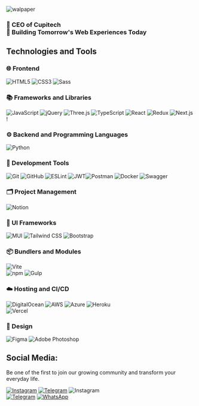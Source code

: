 ![walpaper](https://github.com/user-attachments/assets/e36acb3d-8788-47ec-8b18-a3081f33980b)
### 🎯 CEO of Cupitech <br>🚀 Building Tomorrow's Web Experiences Today

## Technologies and Tools  

### 🌐 Frontend  
![HTML5](https://img.shields.io/badge/HTML5-%23E34F26.svg?style=for-the-badge&logo=html5&logoColor=white) ![CSS3](https://img.shields.io/badge/CSS3-%231572B6.svg?style=for-the-badge&logo=css3&logoColor=white) ![Sass](https://img.shields.io/badge/Sass-%23CC6699.svg?style=for-the-badge&logo=sass&logoColor=white) 

### 📚 Frameworks and Libraries  
![JavaScript](https://img.shields.io/badge/JavaScript-%23F7DF1E.svg?style=for-the-badge&logo=javascript&logoColor=black)  ![jQuery](https://img.shields.io/badge/jQuery-%230769AD.svg?style=for-the-badge&logo=jquery&logoColor=white)  ![Three.js](https://img.shields.io/badge/Three.js-%23331F37.svg?style=for-the-badge&logo=three.js&logoColor=white)  ![TypeScript](https://img.shields.io/badge/TypeScript-%23007ACC.svg?style=for-the-badge&logo=typescript&logoColor=white)  ![React](https://img.shields.io/badge/React-%2361DAFB.svg?style=for-the-badge&logo=react&logoColor=black)  ![Redux](https://img.shields.io/badge/Redux-%23764ABC.svg?style=for-the-badge&logo=redux&logoColor=white)  ![Next.js](https://img.shields.io/badge/Next.js-%23000000.svg?style=for-the-badge&logo=next.js&logoColor=white)  !

### ⚙️ Backend and Programming Languages  
![Python](https://img.shields.io/badge/Python-%233776AB.svg?style=for-the-badge&logo=python&logoColor=white)  

### 🔧 Development Tools  
![Git](https://img.shields.io/badge/Git-%23F05032.svg?style=for-the-badge&logo=git&logoColor=white)  ![GitHub](https://img.shields.io/badge/GitHub-%23181717.svg?style=for-the-badge&logo=github&logoColor=white)  ![ESLint](https://img.shields.io/badge/ESLint-%234B32C3.svg?style=for-the-badge&logo=eslint&logoColor=white)  ![JWT](https://img.shields.io/badge/JWT-%23000000.svg?style=for-the-badge&logo=json-web-tokens&logoColor=white)![Postman](https://img.shields.io/badge/Postman-%23FF6C37.svg?style=for-the-badge&logo=postman&logoColor=white)  ![Docker](https://img.shields.io/badge/Docker-%232496ED.svg?style=for-the-badge&logo=docker&logoColor=white)  ![Swagger](https://img.shields.io/badge/Swagger-%2385EA2D.svg?style=for-the-badge&logo=swagger&logoColor=black)  

### 🗂️ Project Management  
![Notion](https://img.shields.io/badge/Notion-%23000000.svg?style=for-the-badge&logo=notion&logoColor=white)  

### 💅 UI Frameworks  
![MUI](https://img.shields.io/badge/MUI-%230081CB.svg?style=for-the-badge&logo=mui&logoColor=white)  ![Tailwind CSS](https://img.shields.io/badge/TailwindCSS-%2306B6D4.svg?style=for-the-badge&logo=tailwind-css&logoColor=white)  ![Bootstrap](https://img.shields.io/badge/Bootstrap-%23563D7C.svg?style=for-the-badge&logo=bootstrap&logoColor=white)  

### 📦 Bundlers and Modules  
![Vite](https://img.shields.io/badge/Vite-%23646CFF.svg?style=for-the-badge&logo=vite&logoColor=white)  
  ![npm](https://img.shields.io/badge/npm-%23CB3837.svg?style=for-the-badge&logo=npm&logoColor=white)  ![Gulp](https://img.shields.io/badge/Gulp-%23CF4647.svg?style=for-the-badge&logo=gulp&logoColor=white)  

### ☁️ Hosting and CI/CD  
![DigitalOcean](https://img.shields.io/badge/DigitalOcean-%230080FF.svg?style=for-the-badge&logo=digitalocean&logoColor=white)  ![AWS](https://img.shields.io/badge/AWS-%23FF9900.svg?style=for-the-badge&logo=amazon-aws&logoColor=white)  ![Azure](https://img.shields.io/badge/Azure-%230072C6.svg?style=for-the-badge&logo=microsoft-azure&logoColor=white) ![Heroku](https://img.shields.io/badge/Heroku-%23430098.svg?style=for-the-badge&logo=heroku&logoColor=white)  
![Vercel](https://img.shields.io/badge/Vercel-%23000000.svg?style=for-the-badge&logo=vercel&logoColor=white)  

### 🎨 Design  
![Figma](https://img.shields.io/badge/Figma-%23F24E1E.svg?style=for-the-badge&logo=figma&logoColor=white)  ![Adobe Photoshop](https://img.shields.io/badge/Adobe%20Photoshop-%2331A8FF.svg?style=for-the-badge&logo=adobe-photoshop&logoColor=white)  

## Social Media:
Be one of the first to join our growing community and transform your everyday life.

[![Instagram](https://img.shields.io/badge/-Instagram-pink?style=for-the-badge&logo=instagram)](https://www.instagram.com/Sensi57)
[![Telegram](https://img.shields.io/badge/-Telegram-green?style=for-the-badge&logo=telegram&logoColor=blue)](https://t.me/Sensi57)
![Instagram](https://img.shields.io/badge/Instagram-%23E4405F.svg?style=for-the-badge&logo=instagram&logoColor=white)  
[![Telegram](https://img.shields.io/badge/Telegram-%2326A5E4.svg?style=for-the-badge&logo=telegram&logoColor=white)](https://t.me/Sensi57)
[![WhatsApp](https://img.shields.io/badge/WhatsApp-%2325D366.svg?style=for-the-badge&logo=whatsapp&logoColor=white)](https://wa.me/77770967711?text=%D0%9F%D1%80%D0%B8%D0%B2%D0%B5%D1%82!%20%F0%9F%91%8B%20%D0%9C%D0%B5%D0%BD%D1%8F%20%D0%B8%D0%BD%D1%82%D0%B5%D1%80%D0%B5%D1%81%D1%83%D0%B5%D1%82%20%D1%82%D0%B2%D0%BE%D0%B9%20GitHub)
